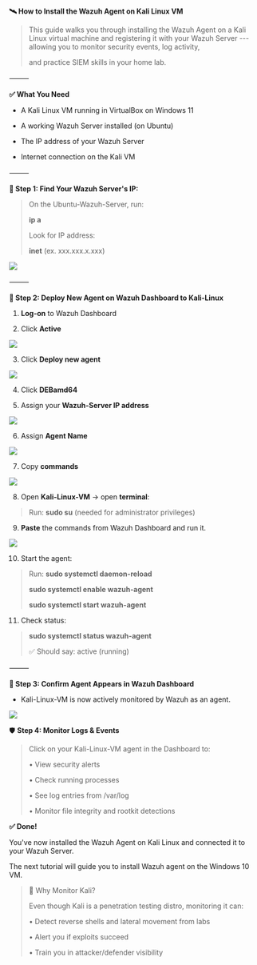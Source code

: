 ﻿**🛰️ How to Install the Wazuh Agent on Kali Linux VM**

> This guide walks you through installing the Wazuh Agent on a Kali
> Linux virtual machine and registering it with your Wazuh Server ---
> allowing you to monitor security events, log activity,
>
> and practice SIEM skills in your home lab.

⸻

**✅ What You Need**

- A Kali Linux VM running in VirtualBox on Windows 11

- A working Wazuh Server installed (on Ubuntu)

- The IP address of your Wazuh Server

- Internet connection on the Kali VM

⸻

**🧠 Step 1: Find Your Wazuh Server's IP:**

> On the Ubuntu-Wazuh-Server, run:
>
> **ip a**
>
> Look for IP address:
>
> **inet** (ex. xxx.xxx.x.xxx)
>
![](../images/6kali-agent2-images/1.png) 

⸻

**🧰 Step 2: Deploy New Agent on Wazuh Dashboard to Kali-Linux**

1.  **Log-on** to Wazuh Dashboard

2.  Click **Active**

![](../images/6kali-agent2-images/2.png) 

3.  Click **Deploy new agent**

![](../images/6kali-agent2-images/3.png) 

4.  Click **DEBamd64**

5.  Assign your **Wazuh-Server IP address**

![](../images/6kali-agent2-images/4.png) 

6.  Assign **Agent Name**

![](../images/6kali-agent2-images/5.png) 

7.  Copy **commands**

![](../images/6kali-agent2-images/6.png) 

8.  Open **Kali-Linux-VM** -\> open **terminal**:

> Run: **sudo su** (needed for administrator privileges)

9.  **Paste** the commands from Wazuh Dashboard and run it.

![](../images/6kali-agent2-images/7.png) 

10. Start the agent:

> Run: **sudo systemctl daemon-reload**
>
> **sudo systemctl enable wazuh-agent**
>
> **sudo systemctl start wazuh-agent**

11. Check status:

> **sudo systemctl status wazuh-agent**
>
> ✅ Should say: active (running)

⸻

**🔄 Step 3: Confirm Agent Appears in Wazuh Dashboard**

- Kali-Linux-VM is now actively monitored by Wazuh as an agent.

![](../images/6kali-agent2-images/8.png) 

🛡️ **Step 4: Monitor Logs & Events**

> Click on your Kali-Linux-VM agent in the Dashboard to:
>
> • View security alerts
>
> • Check running processes
>
> • See log entries from /var/log
>
> • Monitor file integrity and rootkit detections

**✅ Done!**

You've now installed the Wazuh Agent on Kali Linux and connected it to
your Wazuh Server.

The next tutorial will guide you to install Wazuh agent on the Windows
10 VM.

> 🧠 Why Monitor Kali?
>
> Even though Kali is a penetration testing distro, monitoring it can:
>
> • Detect reverse shells and lateral movement from labs
>
> • Alert you if exploits succeed
>
> • Train you in attacker/defender visibility
